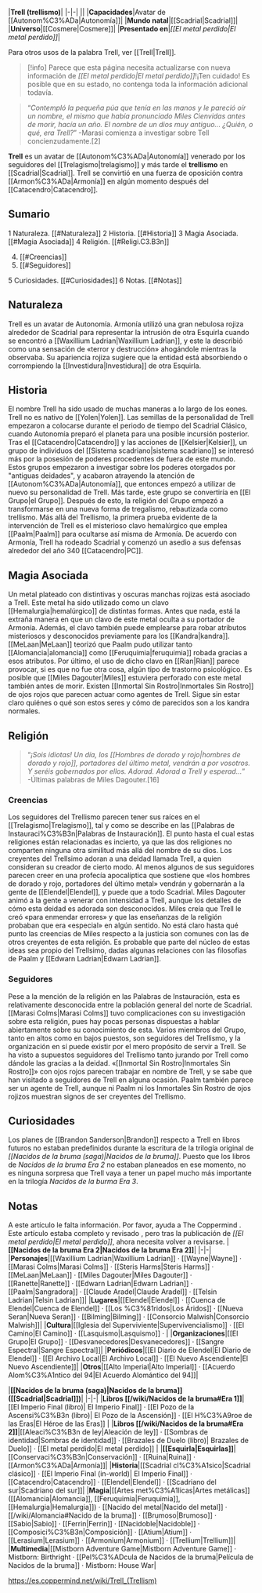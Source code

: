

|**Trell (trellismo)**|
|-|-|
||
|**Capacidades**|Avatar de [[Autonom%C3%ADa\|Autonomía]]|
|**Mundo natal**|[[Scadrial\|Scadrial]]|
|**Universo**|[[Cosmere\|Cosmere]]|
|**Presentado en**|*[[El metal perdido\|El metal perdido]]*|

Para otros usos de la palabra Trell, ver [[Trell\|Trell]].
> [!info] Parece que esta página necesita actualizarse con nueva información de *[[El metal perdido\|El metal perdido]]*!¡Ten cuidado! Es posible que en su estado, no contenga toda la información adicional todavía.

>“*Contempló la pequeña púa que tenía en las manos y le pareció oír un nombre, el mismo que había pronunciado Miles *Cienvidas* antes de morir, hacía un año. El nombre de un dios muy antiguo... ¿Quién, o qué, era Trell?*”
\-Marasi comienza a investigar sobre Tell concienzudamente.[2]


**Trell** es un avatar de [[Autonom%C3%ADa\|Autonomía]] venerado por los seguidores del [[Trelagismo\|trelagismo]] y más tarde el **trellismo** en [[Scadrial\|Scadrial]]. Trell se convirtió en una fuerza de oposición contra [[Armon%C3%ADa\|Armonía]] en algún momento después del [[Catacendro\|Catacendro]].

## Sumario

1 Naturaleza. [[#Naturaleza]] 
2 Historia. [[#Historia]] 
3 Magia Asociada. [[#Magia Asociada]] 
4 Religión. [[#Religi.C3.B3n]] 

4. [[#Creencias]] 
4. [[#Seguidores]] 


5 Curiosidades. [[#Curiosidades]] 
6 Notas. [[#Notas]] 


## Naturaleza
Trell es un avatar de Autonomía. Armonía utilizó una gran nebulosa rojiza alrededor de Scadrial para representar la intrusión de otra Esquirla cuando se encontró a [[Waxillium Ladrian\|Waxillium Ladrian]], y este la describió como una sensación de «terror y destrucción» ahogándole mientras la observaba. Su apariencia rojiza sugiere que la entidad está absorbiendo o corrompiendo la [[Investidura\|Investidura]] de otra Esquirla.

## Historia
El nombre Trell ha sido usado de muchas maneras a lo largo de los eones. Trell no es nativo de [[Yolen\|Yolen]].
Las semillas de la personalidad de Trell empezaron a colocarse durante el periodo de tiempo del Scadrial Clásico, cuando Autonomía preparó el planeta para una posible incursión posterior. Tras el [[Catacendro\|Catacendro]] y las acciones de [[Kelsier\|Kelsier]], un grupo de individuos del [[Sistema scadriano\|sistema scadriano]] se interesó más por la posesión de poderes procedentes de fuera de este mundo. Estos grupos empezaron a investigar sobre los poderes otorgados por "antiguas deidades", y acabaron atrayendo la atención de [[Autonom%C3%ADa\|Autonomía]], que entonces empezó a utilizar de nuevo su personalidad de Trell. Más tarde, este grupo se convertiría en [[El Grupo\|el Grupo]].
Después de esto, la religión del Grupo empezó a transformarse en una nueva forma de tregalismo, rebautizada como trellismo. Más allá del Trellismo, la primera prueba evidente de la intervención de Trell es el misterioso clavo hemalúrgico que emplea [[Paalm\|Paalm]] para ocultarse así misma de Armonía. De acuerdo con Armonía, Trell ha rodeado Scadrial y comenzó un asedio a sus defensas alrededor del año 340 [[Catacendro\|PC]].

## Magia Asociada
Un metal plateado con distintivas y oscuras manchas rojizas está asociado a Trell. Este metal ha sido utilizado como un clavo [[Hemalurgia\|hemalúrgico]] de distintas formas. Antes que nada, está la extraña manera en que un clavo de este metal oculta a su portador de Armonía. Además, el clavo también puede emplearse para robar atributos misteriosos y desconocidos previamente para los [[Kandra\|kandra]]. [[MeLaan\|MeLaan]] teorizó que Paalm pudo utilizar tanto [[Alomancia\|alomancia]] como [[Feruquimia\|feruquimia]] robada gracias a esos atributos. Por último, el uso de dicho clavo en [[Rian\|Rian]] parece provocar, si es que no fue otra cosa, algún tipo de trastorno psicológico. Es posible que [[Miles Dagouter\|Miles]] estuviera perforado con este metal también antes de morir.
Existen [[Inmortal Sin Rostro\|Inmortales Sin Rostro]] de ojos rojos que parecen actuar como agentes de Trell. Sigue sin estar claro quiénes o qué son estos seres y cómo de parecidos son a los kandra normales.

## Religión
>“*¡Sois idiotas! Un día, los [[Hombres de dorado y rojo\|hombres de dorado y rojo]], portadores del último metal, vendrán a por vosotros. Y seréis gobernados por ellos. Adorad. Adorad a Trell y esperad...*”
\-Últimas palabras de Miles Dagouter.[16]


### Creencias
Los seguidores del Trellismo parecen tener sus raíces en el [[Trelagismo\|Trelagismo]], tal y como se describe en las [[Palabras de Instauraci%C3%B3n\|Palabras de Instauración]]. El punto hasta el cual estas religiones están relacionadas es incierto, ya que las dos religiones no comparten ninguna otra similitud más allá del nombre de su dios. Los creyentes del Trellsimo adoran a una deidad llamada Trell, a quien consideran su creador de cierto modo. Al menos algunos de sus seguidores parecen creer en una profecía apocalíptica que sostiene que «los hombres de dorado y rojo, portadores del último metal» vendrán y gobernarán a la gente de [[Elendel\|Elendel]], y puede que a todo Scadrial.
Miles Dagouter animó a la gente a venerar con intensidad a Trell, aunque los detalles de cómo esta deidad es adorada son desconocidos. Miles creía que Trell le creó «para enmendar errores» y que las enseñanzas de la religión probaban que era «especial» en algún sentido. No está claro hasta qué punto las creencias de Miles respecto a la justicia son comunes con las de otros creyentes de esta religión. Es probable que parte del núcleo de estas ideas sea propio del Trellsimo, dadas algunas relaciones con las filosofías de Paalm y [[Edwarn Ladrian\|Edwarn Ladrian]].

### Seguidores
Pese a la mención de la religión en las Palabras de Instauración, esta es relativamente desconocida entre la población general del norte de Scadrial. [[Marasi Colms\|Marasi Colms]] tuvo complicaciones con su investigación sobre esta religión, pues hay pocas personas dispuestas a hablar abiertamente sobre su conocimiento de esta. Varios miembros del Grupo, tanto en altos como en bajos puestos, son seguidores del Trellismo, y la organización en sí puede existir por el mero propósito de servir a Trell. Se ha visto a supuestos seguidores del Trellismo tanto jurando por Trell como dándole las gracias a la deidad.
«[[Inmortal Sin Rostro\|Inmortales Sin Rostro]]» con ojos rojos parecen trabajar en nombre de Trell, y se sabe que han visitado a seguidores de Trell en alguna ocasión. Paalm también parece ser un agente de Trell, aunque ni Paalm ni los Inmortales Sin Rostro de ojos rojizos muestran signos de ser creyentes del Trellismo.

## Curiosidades
Los planes de [[Brandon Sanderson\|Brandon]] respecto a Trell en libros futuros no estaban predefinidos durante la escritura de la trilogía original de *[[Nacidos de la bruma (saga)\|Nacidos de la bruma]]*. Puesto que los libros de *Nacidos de la bruma Era 2* no estaban planeados en ese momento, no es ninguna sorpresa que Trell vaya a tener un papel mucho más importante en la trilogía *Nacidos de la burma Era 3*.

## Notas

A este artículo le falta información. Por favor, ayuda a The Coppermind .
Este artículo estaba completo y revisado , pero tras la publicación de *[[El metal perdido\|El metal perdido]]*, ahora necesita volver a revisarse.
|**[[Nacidos de la bruma Era 2\|Nacidos de la bruma Era 2]]**|
|-|-|
|**Personajes**|[[Waxillium Ladrian\|Waxillium Ladrian]] · [[Wayne\|Wayne]] · [[Marasi Colms\|Marasi Colms]] · [[Steris Harms\|Steris Harms]] · [[MeLaan\|MeLaan]] · [[Miles Dagouter\|Miles Dagouter]] · [[Ranette\|Ranette]] · [[Edwarn Ladrian\|Edwarn Ladrian]] · [[Paalm\|Sangradora]] · [[Claude Aradel\|Claude Aradel]] · [[Telsin Ladrian\|Telsin Ladrian]]|
|**Lugares**|[[Elendel\|Elendel]] · [[Cuenca de Elendel\|Cuenca de Elendel]] · [[Los %C3%81ridos\|Los Áridos]] · [[Nueva Seran\|Nueva Seran]] · [[Bilming\|Bilming]] · [[Consorcio Malwish\|Consorcio Malwish]]|
|**Cultura**|[[Iglesia del Superviviente\|Supervivencialismo]] · [[El Camino\|El Camino]] · [[Lasquismo\|Lasquismo]] · |
|**Organizaciones**|[[El Grupo\|El Grupo]] · [[Desvanecedores\|Desvanecedores]] · [[Sangre Espectral\|Sangre Espectral]]|
|**Periódicos**|[[El Diario de Elendel\|El Diario de Elendel]] · [[El Archivo Local\|El Archivo Local]] · [[El Nuevo Ascendiente\|El Nuevo Ascendiente]]|
|**Otros**|[[Alto Imperial\|Alto Imperial]] · [[Acuerdo Alom%C3%A1ntico del 94\|El Acuerdo Alomántico del 94]]|

|**[[Nacidos de la bruma (saga)\|Nacidos de la bruma]] ([[Scadrial\|Scadrial]])**|
|-|-|
|**Libros [[/wiki/Nacidos de la bruma#Era 1]]**|[[El Imperio Final (libro)\| El Imperio Final]] · [[El Pozo de la Ascensi%C3%B3n (libro)\| El Pozo de la Ascensión]] · [[El H%C3%A9roe de las Eras\|El Héroe de las Eras]] |
|**Libros [[/wiki/Nacidos de la bruma#Era 2]]**|[[Aleaci%C3%B3n de ley\|Aleación de ley]] · [[Sombras de identidad\|Sombras de identidad]] · [[Brazales de Duelo (libro)\| Brazales de Duelo]] · [[El metal perdido\|El metal perdido]]  |
|**[[Esquirla\|Esquirlas]]**|[[Conservaci%C3%B3n\|Conservación]] · [[Ruina\|Ruina]] · [[Armon%C3%ADa\|Armonía]]|
|**Historia**|[[Scadrial cl%C3%A1sico\|Scadrial clásico]] · [[El Imperio Final (in-world)\| El Imperio Final]] · [[Catacendro\|Catacendro]] · [[Elendel\|Elendel]] · [[Scadriano del sur\|Scadriano del sur]]|
|**Magia**|[[Artes met%C3%A1licas\|Artes metálicas]] ([[Alomancia\|Alomancia]], [[Feruquimia\|Feruquimia]], [[Hemalurgia\|Hemalurgia]]) · [[Nacido del metal\|Nacido del metal]] · [[/wiki/Alomancia#Nacido de la bruma]] · [[Brumoso\|Brumoso]] · [[Sabio\|Sabio]] · [[Ferrin\|Ferrin]] · [[Nacidoble\|Nacidoble]] · [[Composici%C3%B3n\|Composición]] · [[Atium\|Atium]] · [[Lerasium\|Lerasium]] · [[Armonium\|Armonium]] · [[Trellium\|Trellium]]|
|**Multimedia**|[[Mistborn Adventure Game\|Mistborn Adventure Game‎‎]] · Mistborn: Birthright · [[Pel%C3%ADcula de Nacidos de la bruma\|Película de Nacidos de la bruma]] · Mistborn: House War|



https://es.coppermind.net/wiki/Trell_(Trellism)